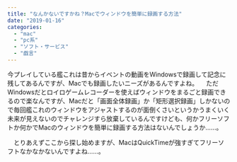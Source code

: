 ```yaml
---
title: "なんかないですかね？Macでウィンドウを簡単に録画する方法"
date: "2019-01-16"
categories: 
  - "mac"
  - "pc系"
  - "ソフト・サービス"
  - "戯言"
---
```


今プレイしている艦これは昔からイベントの動画をWindowsで録画して記念に残してあるんですが、Macでも録画したいニーズがあるんですよね。 　ただWindowsだとロイロゲームレコーダーを使えばウィンドウをまるごと録画できるので楽なんですが、Macだと「画面全体録画」か「矩形選択録画」しかないので毎回艦これのウィンドウをアジャストするのが面倒くさいというかうまくいく未来が見えないのでチャレンジすら放棄しているんですけども、何かフリーソフトか何かでMacのウィンドウを簡単に録画する方法はないんでしょうか……。

　とりあえずここから探し始めますが、MacはQuickTimeが強すぎてフリーソフトなかなかないんですよね……。
